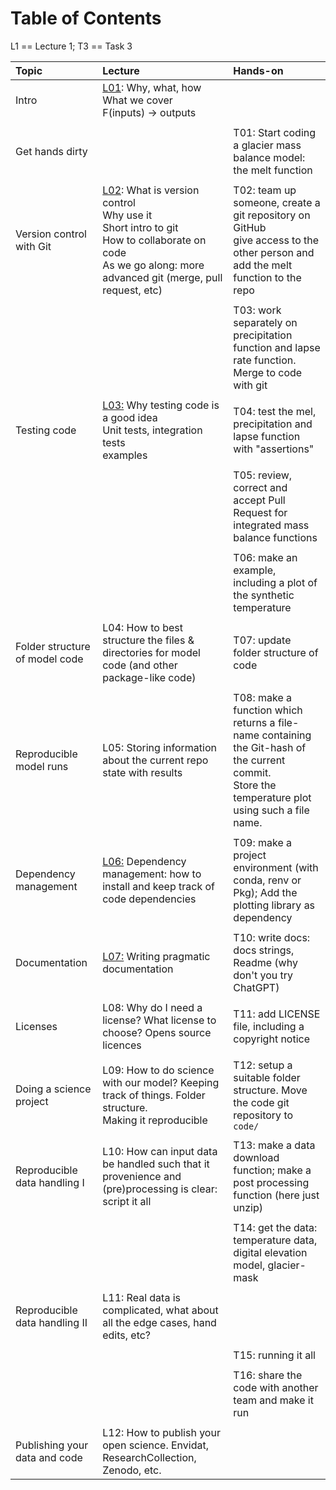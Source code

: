 # Table of Contents
L1 == Lecture 1; T3 == Task 3


| Topic                          | Lecture                                                                                                                                                           | Hands-on                                                                                                                                            |
|:-------------------------------|:------------------------------------------------------------------------------------------------------------------------------------------------------------------|:----------------------------------------------------------------------------------------------------------------------------------------------------|
| Intro                          | [L01](./lectures/intro_slides.md): Why, what, how<br>  What we cover<br>  F(inputs) -> outputs<br>                                                                                              |                                                                                                                                                     |
|                                |                                                                                                                                                                   |                                                                                                                                                     |
| Get hands dirty                |                                                                                                                                                                   | T01: Start coding a glacier mass balance model: the melt function                                                                                   |
|                                |                                                                                                                                                                   |                                                                                                                                                     |
| Version control with Git       | [L02](./lectures/git_slides.md): What is version control<br> Why use it <br>Short intro to git <br>How to collaborate on code<br>As we go along: more advanced git (merge, pull request, etc) | T02: team up someone, create a git repository on GitHub<br> give access to the other person and add the melt function to the repo                   |
|                                |                                                                                                                                                                   |                                                                                                                                                     |
|                                |                                                                                                                                                                   | T03: work separately on precipitation function and lapse rate function.  Merge to code with git                                                     |
|                                |                                                                                                                                                                   |                                                                                                                                                     |
| Testing code                   | [L03:](lectures/testing.md) Why testing code is a good idea<br>Unit tests, integration tests<br>examples                                                          | T04: test the mel, precipitation and lapse function with "assertions"                                                                               |
|                                |                                                                                                                                                                   |                                                                                                                                                     |
|                                |                                                                                                                                                                   | T05: review, correct and accept Pull Request for integrated mass balance functions                                                                  |
|                                |                                                                                                                                                                   |                                                                                                                                                     |
|                                |                                                                                                                                                                   | T06: make an example, including a plot of the synthetic temperature                                                                                 |
|                                |                                                                                                                                                                   |                                                                                                                                                     |
| Folder structure of model code | L04: How to best structure the files & directories for model code (and other package-like code)                                                                   | T07: update folder structure of code                                                                                                                |
|                                |                                                                                                                                                                   |                                                                                                                                                     |
| Reproducible model runs        | L05: Storing information about the current repo state with results                                                                                                | T08: make a function which returns a file-name containing the Git-hash of the current commit.<br>Store the temperature plot using such a file name. |
|                                |                                                                                                                                                                   |                                                                                                                                                     |
| Dependency management          | [L06:](lectures/dependencies,md) Dependency management: how to install and keep track of code dependencies                                                        | T09: make a project environment (with conda, renv or Pkg); Add the plotting library as dependency                                                   |
|                                |                                                                                                                                                                   |                                                                                                                                                     |
| Documentation                  | [L07:](lectures/documentation.md) Writing pragmatic documentation                                                                                                 | T10: write docs: docs strings, Readme (why don't you try ChatGPT)                                                                                   |
|                                |                                                                                                                                                                   |                                                                                                                                                     |
| Licenses                       | L08: Why do I need a license?  What license to choose?  Opens source licences                                                                                     | T11: add LICENSE file, including a copyright notice                                                                                                 |
|                                |                                                                                                                                                                   |                                                                                                                                                     |
| Doing a science project        | L09: How to do science with our model? Keeping track of things.  Folder structure.<br>  Making it reproducible                                                    | T12: setup a suitable folder structure.  Move the code git repository to `code/`                                                                    |
|                                |                                                                                                                                                                   |                                                                                                                                                     |
| Reproducible data handling I   | L10: How can input data be handled such that it provenience and (pre)processing is clear: script it all                                                           | T13: make a data download function; make a post processing function (here just unzip)                                                               |
|                                |                                                                                                                                                                   |                                                                                                                                                     |
|                                |                                                                                                                                                                   | T14: get the data: temperature data, digital elevation model, glacier-mask                                                                          |
|                                |                                                                                                                                                                   |                                                                                                                                                     |
| Reproducible data handling II  | L11: Real data is complicated, what about all the edge cases, hand edits, etc?                                                                                    |                                                                                                                                                     |
|                                |                                                                                                                                                                   |                                                                                                                                                     |
|                                |                                                                                                                                                                   | T15: running it all                                                                                                                                 |
|                                |                                                                                                                                                                   |                                                                                                                                                     |
|                                |                                                                                                                                                                   | T16: share the code with another team and make it run                                                                                               |
|                                |                                                                                                                                                                   |                                                                                                                                                     |
| Publishing your data and code  | L12: How to publish your open science.  Envidat, ResearchCollection, Zenodo, etc.                                                                                 |                                                                                                                                                     |
